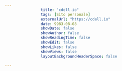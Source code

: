 ---
                title: "cdell.io"
                tags: [Sito personale]
                externalUrl: "https://cdell.io"
                date: 9983-08-08
                showDate: false
                showAuthor: false
                showReadingTime: false
                showEdit: false
                showLikes: false
                showViews: false
                layoutBackgroundHeaderSpace: false
                ---

